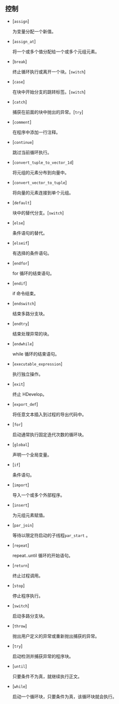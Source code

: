 ## 控制

- [`assign`]

  为变量分配一个新值。

- [`assign_at`]

  将一个或多个值分配给一个或多个元组元素。

- [`break`]

  终止循环执行或离开一个块。[`switch`]

- [`case`]

  在块中开始分支的跳转标签。[`switch`]

- [`catch`]

  捕获在前面的块中抛出的异常。[`try`]

- [`comment`]

  在程序中添加一行注释。

- [`continue`]

  跳过当前循环执行。

- [`convert_tuple_to_vector_1d`]

  将元组的元素分布到向量中。

- [`convert_vector_to_tuple`]

  将向量的元素连接到单个元组。

- [`default`]

  块中的替代分支。[`switch`]

- [`else`]

  条件语句的替代。

- [`elseif`]

  有选择的条件语句。

- [`endfor`]

  for 循环的结束语句。

- [`endif`]

  if 命令结束。

- [`endswitch`]

  结束多路分支块。

- [`endtry`]

  结束处理异常的块。

- [`endwhile`]

  while 循环的结束语句。

- [`executable_expression`]

  执行独立操作。

- [`exit`]

  终止 HDevelop。

- [`export_def`]

  将任意文本插入到过程的导出代码中。

- [`for`]

  启动通常执行固定迭代次数的循环块。

- [`global`]

  声明一个全局变量。

- [`if`]

  条件语句。

- [`import`]

  导入一个或多个外部程序。

- [`insert`]

  为元组元素赋值。

- [`par_join`]

  等待以限定符启动的子线程`par_start` 。

- [`repeat`]

  repeat..until 循环的开始语句。

- [`return`]

  终止过程调用。

- [`stop`]

  停止程序执行。

- [`switch`]

  启动多路分支块。

- [`throw`]

  抛出用户定义的异常或重新抛出捕获的异常。

- [`try`]

  启动检测并捕获异常的程序块。

- [`until`]

  只要条件不为真，就继续执行正文。

- [`while`]

  启动一个循环块，只要条件为真，该循环块就会执行。